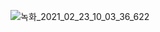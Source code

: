 
![녹화_2021_02_23_10_03_36_622](https://user-images.githubusercontent.com/65489223/108796325-d9557780-75cb-11eb-9b6b-2b3fab6fa5a2.gif)

